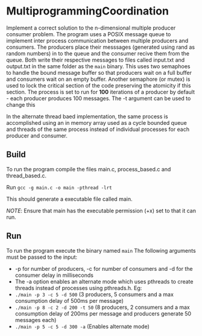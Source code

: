 # MultiprogrammingCoordination
Implement a correct solution to the n-dimensional multiple producer consumer problem. The program uses a POSIX message queue to implement inter process
communication between multiple producers and consumers. The producers place their messsages (generated using rand as random numbers) in to the queue and
the consumer recive them from the queue. Both write their respective messages to files called input.txt and output.txt in the same folder as the `main` binary.
This uses two semaphoes to handle the bound message buffer so that producers wait on a full buffer and consumers wait on an empty buffer.
Another semaphore (or mutex) is used to lock the critical section of the code preserving the atomicity if this section.
The process is set to run for **100** iterations of a producer by default - each producer produces 100 messages. The -t argument can be used to change this

In the alternate thread baed implementation, the same process is accomplished using an in memory array used as a cycle bounded queue and threads of the same process
instead of individual processes for each producer and consumer.

## Build
To run the program compile the files main.c, process_based.c and thread_based.c.

Run `gcc -g main.c -o main -pthread -lrt`

This should generate a executable file called main.

*NOTE*: Ensure that main has the executable permission (+x) set to that it can run.

## Run
To run the program execute the binary named `main`
The following arguments must be passed to the input:
 * -p for number of producers, -c for number of consumers and -d for the consumer delay in milliseconds
 * The -a option enables an alternate mode which uses pthreads to create threads instead of processes using pthreads.h.
 Eg: 
 * `./main -p 3 -c 5 -d 500` (3 producers, 5 consumers and a max consumption delay of 500ms per message)
 * `./main -p 8 -c 2 -d 200 -t 50` (8 producers, 2 consumers and a max consumption delay of 200ms per message and producers generate 50 messages each)
 * `./main -p 5 -c 5 -d 300 -a` (Enables alternate mode)
